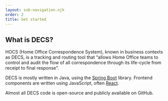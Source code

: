 ```yaml
---
layout: sub-navigation.njk
order: 2
title: Get started
---
```


## What is DECS?
HOCS (Home Office Correspondence System), known in business contexts as DECS, is a tracking and routing tool that “allows Home Office teams to control and audit the flow of all correspondence through its life-cycle from receipt to final response”.

DECS is mostly written in Java, using the [Spring Boot](https://spring.io/projects/spring-boot/) library. Frontend components are written using JavaScript, often [React](https://reactjs.org/).

Almost all DECS code is open-source and publicly available on GitHub.


